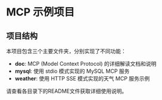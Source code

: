 # MCP 示例项目

## 项目结构

本项目包含三个主要文件夹，分别实现了不同功能：

- **doc**: MCP (Model Context Protocol) 的详细解读文档和说明
- **mysql**: 使用 stdio 模式实现的 MySQL MCP 服务
- **weather**: 使用 HTTP SSE 模式实现的天气 MCP 服务示例

请查看各目录下的README文件获取详细使用说明。 